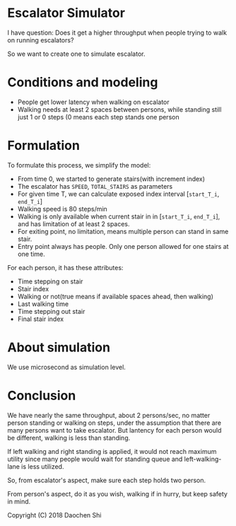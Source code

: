 # Escalator Simulator
I have question: Does it get a higher throughput when people trying to walk on running escalators?

So we want to create one to simulate escalator.

# Conditions and modeling
- People get lower latency when walking on escalator
- Walking needs at least 2 spaces between persons, while standing still just 1 or 0 steps (0 means each step stands one person

# Formulation
To formulate this process, we simplify the model:
- From time 0, we started to generate stairs(with increment index)
- The escalator has ```SPEED```, ```TOTAL_STAIRS``` as parameters
- For given time T, we can calculate exposed index interval [```start_T_i```, ```end_T_i```]
- Walking speed is 80 steps/min
- Walking is only available when current stair in in [```start_T_i```, ```end_T_i```], and has limitation of at least 2 spaces.
- For exiting point, no limitation, means multiple person can stand in same stair.
- Entry point always has people. Only one person allowed for one stairs at one time.

For each person, it has these attributes:
- Time stepping on stair
- Stair index
- Walking or not(true means if available spaces ahead, then walking)
- Last walking time
- Time stepping out stair
- Final stair index

# About simulation
We use microsecond as simulation level.

# Conclusion
We have nearly the same throughput, about 2 persons/sec, no matter person standing or walking on steps, under the assumption that there are many persons want to take escalator. 
But lantency for each person would be different, walking is less than standing.

If left walking and right standing is applied, it would not reach maximum utility since many people would wait for standing queue and left-walking-lane is less utilized.

So, from escalator's aspect, make sure each step holds two person.

From person's aspect, do it as you wish, walking if in hurry, but keep safety in mind.




Copyright (C) 2018 Daochen Shi